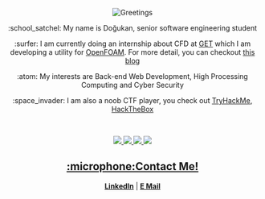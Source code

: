 

<p align="center"><img src="https://media.giphy.com/media/3ornk57KwDXf81rjWM/source.gif" alt="Greetings"></p>



<p align="center">:school_satchel: My name is Doğukan, senior software engineering student</p>
<p align="center">:surfer: I am currently doing an internship about CFD at <a href="https://www.get.omp.eu">GET</a> which I am developing a utility for <a href="https://www.openfoam.com/">OpenFOAM</a>. For more detail, you can checkout <a href="https://summerofhpc.prace-ri.eu/dogukan-teber/">this blog</a></p>
<p align="center">:atom: My interests are Back-end Web Development, High Processing Computing and Cyber Security</p>
<p align="center">:space_invader: I am also a noob CTF player, you check out <a href="https://www.tryhackme.com/p/dogukanteber">TryHackMe</a>, <a href="https://app.hackthebox.eu/profile/666597">HackTheBox</<a></p>

<br>

<p align="center">
  <img src="https://img.shields.io/badge/Code-C-informational?style=flat&logo=c%2B%2B&logoColor=white&color=6aa6f8" />
  <img src="https://img.shields.io/badge/Code-Python-informational?style=flat&logo=python&logoColor=white&color=6aa6f8" />
  <img src="https://img.shields.io/badge/OS-Linux-informational?style=flat&logo=linux&logoColor=white&color=6aa6f8" />
  <img src="https://img.shields.io/badge/Editor-VSCode-informational?style=flat&logo=visual-studio-code&logoColor=white&color=6aa6f8"/>
</p>

<h2 align="center">:microphone:Contact Me!</h2>
<p align="center">
  <strong><a href="https://www.linkedin.com/in/dogukanteber">LinkedIn</a></strong> |
  <strong><a href="mailto:dogukanteber1@hotmail.com">E Mail</a></strong>
</p>

<br>
